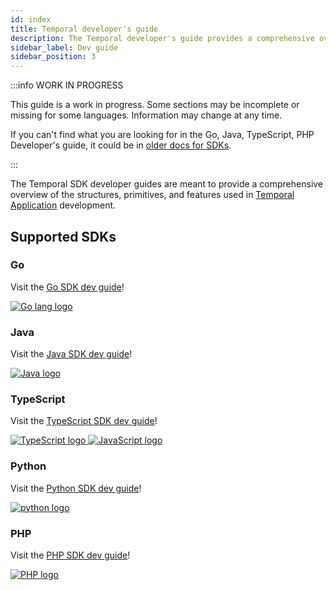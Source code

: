 ```yaml
---
id: index
title: Temporal developer's guide
description: The Temporal developer's guide provides a comprehensive overview of the structures, primitives, and features used in Temporal Application development.
sidebar_label: Dev guide
sidebar_position: 3
---
```


:::info WORK IN PROGRESS

This guide is a work in progress.
Some sections may be incomplete or missing for some languages.
Information may change at any time.

If you can't find what you are looking for in the Go, Java, TypeScript, PHP Developer's guide, it could be in [older docs for SDKs](https://legacy-documentation-sdks.temporal.io/).

:::

The Temporal SDK developer guides are meant to provide a comprehensive overview of the structures, primitives, and features used in [Temporal Application](/temporal#temporal-application) development.

## Supported SDKs

### Go

Visit the [Go SDK dev guide](/dev-guide/go)!

<div class="app-dev-landing-page-lang-logo">
<a href="/dev-guide/go">
<img src="/app-dev/go-lang.svg" alt="Go lang logo" />
</a>
</div>

### Java

Visit the [Java SDK dev guide](/dev-guide/java)!

<div class="app-dev-landing-page-lang-logo">
<a href="/dev-guide/java">
<img src="/app-dev/java.svg" alt="Java logo" />
</a>
</div>

### TypeScript

Visit the [TypeScript SDK dev guide](/dev-guide/typescript)!

<div class="app-dev-landing-page-lang-logos">
<a href="/dev-guide/typescript?lang=ts">
<img src="/app-dev/typescript.svg" alt="TypeScript logo" />
</a>
<a href="/dev-guide/typescript?lang=js">
<img src="/img/javascript.svg" alt="JavaScript logo" />
</a>
</div>

### Python

Visit the [Python SDK dev guide](/dev-guide/python)!

<div class="app-dev-landing-page-lang-logo">
<a href="/dev-guide/python">
<img src="/app-dev/python.svg" alt="python logo" />
</a>
</div>

### PHP

Visit the [PHP SDK dev guide](/dev-guide/php)!

<div class="app-dev-landing-page-lang-logo">
<a href="/dev-guide/php">
<img src="/app-dev/php.svg" alt="PHP logo" />
</a>
</div>
